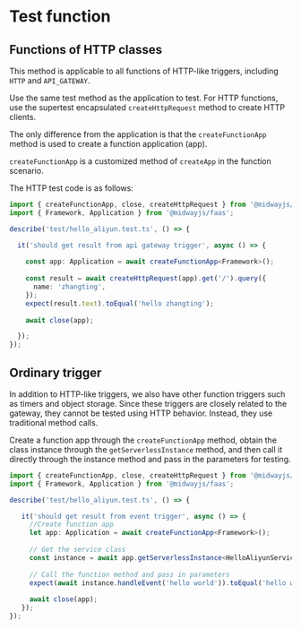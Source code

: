 # Test function

## Functions of HTTP classes

This method is applicable to all functions of HTTP-like triggers, including `HTTP` and `API_GATEWAY`.

Use the same test method as the application to test. For HTTP functions, use the supertest encapsulated `createHttpRequest` method to create HTTP clients.

The only difference from the application is that the `createFunctionApp` method is used to create a function application (app).

`createFunctionApp` is a customized method of `createApp` in the function scenario.

The HTTP test code is as follows:

```typescript
import { createFunctionApp, close, createHttpRequest } from '@midwayjs/mock';
import { Framework, Application } from '@midwayjs/faas';

describe('test/hello_aliyun.test.ts', () => {

  it('should get result from api gateway trigger', async () => {
    
    const app: Application = await createFunctionApp<Framework>();
    
    const result = await createHttpRequest(app).get('/').query({
      name: 'zhangting',
    });
    expect(result.text).toEqual('hello zhangting');
    
    await close(app);

  });
});
```

## Ordinary trigger

In addition to HTTP-like triggers, we also have other function triggers such as timers and object storage. Since these triggers are closely related to the gateway, they cannot be tested using HTTP behavior. Instead, they use traditional method calls.

Create a function app through the `createFunctionApp` method, obtain the class instance through the `getServerlessInstance` method, and then call it directly through the instance method and pass in the parameters for testing.

```typescript
import { createFunctionApp, close, createHttpRequest } from '@midwayjs/mock';
import { Framework, Application } from '@midwayjs/faas';

describe('test/hello_aliyun.test.ts', () => {

   it('should get result from event trigger', async () => {
     //Create function app
     let app: Application = await createFunctionApp<Framework>();
    
     // Get the service class
     const instance = await app.getServerlessInstance<HelloAliyunService>(HelloAliyunService);
    
     // Call the function method and pass in parameters
     expect(await instance.handleEvent('hello world')).toEqual('hello world');
    
     await close(app);
   });
});
```

